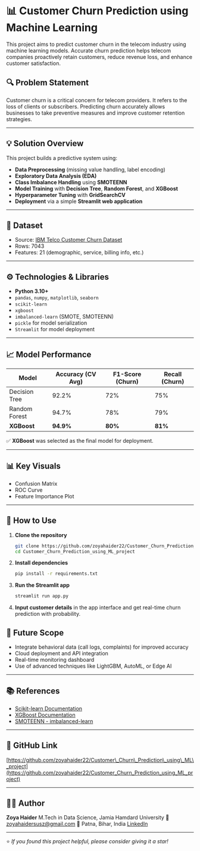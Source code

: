 
# 📊 Customer Churn Prediction using Machine Learning

This project aims to predict customer churn in the telecom industry using machine learning models. Accurate churn prediction helps telecom companies proactively retain customers, reduce revenue loss, and enhance customer satisfaction.

## 🔍 Problem Statement

Customer churn is a critical concern for telecom providers. It refers to the loss of clients or subscribers. Predicting churn accurately allows businesses to take preventive measures and improve customer retention strategies.

---

## 💡 Solution Overview

This project builds a predictive system using:
- **Data Preprocessing** (missing value handling, label encoding)
- **Exploratory Data Analysis (EDA)**
- **Class Imbalance Handling** using **SMOTEENN**
- **Model Training** with **Decision Tree**, **Random Forest**, and **XGBoost**
- **Hyperparameter Tuning** with **GridSearchCV**
- **Deployment** via a simple **Streamlit web application**

---

## 📁 Dataset

- Source: [IBM Telco Customer Churn Dataset](https://www.kaggle.com/datasets/blastchar/telco-customer-churn)
- Rows: 7043
- Features: 21 (demographic, service, billing info, etc.)

---

## ⚙️ Technologies & Libraries

- **Python 3.10+**
- `pandas`, `numpy`, `matplotlib`, `seaborn`
- `scikit-learn`
- `xgboost`
- `imbalanced-learn` (SMOTE, SMOTEENN)
- `pickle` for model serialization
- `Streamlit` for model deployment

---

## 📈 Model Performance

| Model         | Accuracy (CV Avg) | F1-Score (Churn) | Recall (Churn) |
|---------------|------------------|------------------|----------------|
| Decision Tree | 92.2%            | 72%              | 75%            |
| Random Forest | 94.7%            | 78%              | 79%            |
| **XGBoost**   | **94.9%**        | **80%**          | **81%**        |

✅ **XGBoost** was selected as the final model for deployment.

---

## 📊 Key Visuals

- Confusion Matrix
- ROC Curve
- Feature Importance Plot

---

## 🚀 How to Use

1. **Clone the repository**  
   ```bash
   git clone https://github.com/zoyahaider22/Customer_Churn_Prediction_using_ML_project.git
   cd Customer_Churn_Prediction_using_ML_project


2. **Install dependencies**

   ```bash
   pip install -r requirements.txt
   ```

3. **Run the Streamlit app**

   ```bash
   streamlit run app.py
   ```

4. **Input customer details** in the app interface and get real-time churn prediction with probability.



## 🧠 Future Scope

* Integrate behavioral data (call logs, complaints) for improved accuracy
* Cloud deployment and API integration
* Real-time monitoring dashboard
* Use of advanced techniques like LightGBM, AutoML, or Edge AI

---

## 📚 References

* [Scikit-learn Documentation](https://scikit-learn.org/)
* [XGBoost Documentation](https://xgboost.readthedocs.io/)
* [SMOTEENN - imbalanced-learn](https://imbalanced-learn.org/stable/)


---

## 🔗 GitHub Link

[https://github.com/zoyahaider22/Customer\_Churn\_Prediction\_using\_ML\_project](https://github.com/zoyahaider22/Customer_Churn_Prediction_using_ML_project)

---

## 🙋‍♀️ Author

**Zoya Haider**
M.Tech in Data Science, Jamia Hamdard University
📧 [zoyahaidersusz@gmail.com](mailto:zoyahaidersusz@gmail.com)
📍 Patna, Bihar, India
[LinkedIn](https://www.linkedin.com/in/zoya-haider-13b14b262)

---

⭐️ *If you found this project helpful, please consider giving it a star!*

```

